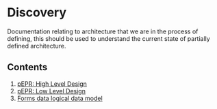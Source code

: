 # Discovery

Documentation relating to architecture that we are in the process of defining, this should be used to understand the current state of partially defined architecture.

## Contents

1. [pEPR: High Level Design](./pepr-hld.md)
2. [pEPR: Low Level Design](./pepr-lld.md)
3. [Forms data logical data model](./forms-data-logical-data-model.md)

